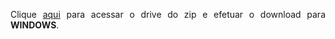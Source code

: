<p align="justify">Clique <a href="https://drive.google.com/file/d/1eDvKhOGetVUi7-MiR5BUjgjuAIQ0OQC0/view?usp=share_link">aqui</a> para acessar o drive do zip e efetuar o download para <b>WINDOWS</b>.</p>
